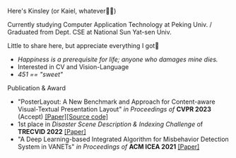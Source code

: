 <!---About me--->

Here's Kinsley (or Kaiel, whatever😶‍🌫️)

Currently studying Computer Application Technology at Peking Univ. / Graduated from Dept. CSE at National Sun Yat-sen Univ.

Little to share here, but appreciate everything I got🥲

- *Happiness is a prerequisite for life; anyone who damages mine dies.*
- Interested in CV and Vision-Language
- *451 == "sweet"*

Publication & Award
- "PosterLayout: A New Benchmark and Approach for Content-aware Visual-Textual Presentation Layout" *in Proceedings of* **CVPR 2023** (Accept) [[Paper]](https://openaccess.thecvf.com/content/CVPR2023/html/Hsu_PosterLayout_A_New_Benchmark_and_Approach_for_Content-Aware_Visual-Textual_Presentation_CVPR_2023_paper.html)[[Source code]](https://github.com/PKU-ICST-MIPL/PosterLayout-CVPR2023)
- 1st place in *Disaster Scene Description & Indexing Challenge* of **TRECVID 2022** [[Paper]](https://www-nlpir.nist.gov/projects/tvpubs/tv22.papers/pku_wict.pdf)
- "A Deep Learning-based Integrated Algorithm for Misbehavior Detection System in VANETs" *in Proceedings of* **ACM ICEA 2021** [[Paper]](https://dl.acm.org/doi/abs/10.1145/3491396.3506509)
<!---GitHub Stats--->

<!---![theKaiel github stats](https://github-readme-stats.vercel.app/api?username=theKinsley&show_icons=true)--->
